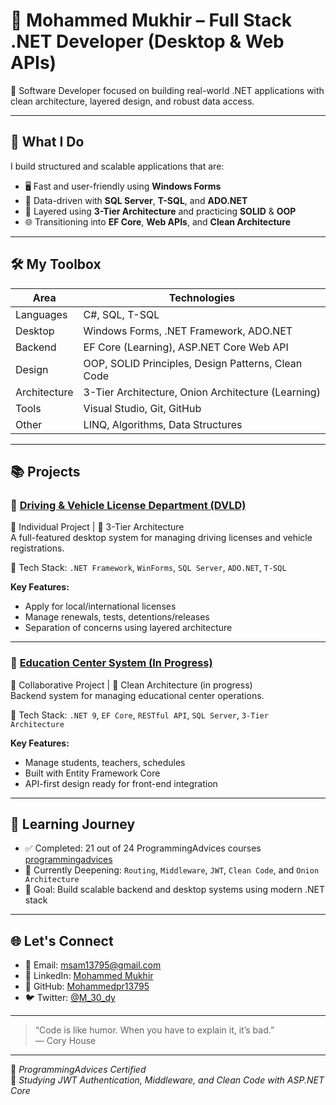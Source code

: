 # 👋 Mohammed Mukhir – Full Stack .NET Developer (Desktop & Web APIs)

🚀 Software Developer focused on building real-world .NET applications with clean architecture, layered design, and robust data access.

---

## 🚀 What I Do

I build structured and scalable applications that are:

- 🖥️ Fast and user-friendly using **Windows Forms**
- 💾 Data-driven with **SQL Server**, **T-SQL**, and **ADO.NET**
- 🧱 Layered using **3-Tier Architecture** and practicing **SOLID** & **OOP**
- 🌐 Transitioning into **EF Core**, **Web APIs**, and **Clean Architecture**

---

## 🛠️ My Toolbox

| Area        | Technologies                                  |
|-------------|-----------------------------------------------|
| Languages   | C#, SQL, T-SQL                                |
| Desktop     | Windows Forms, .NET Framework, ADO.NET        |
| Backend     | EF Core (Learning), ASP.NET Core Web API      |
| Design      | OOP, SOLID Principles, Design Patterns, Clean Code |
| Architecture| 3-Tier Architecture, Onion Architecture (Learning) |
| Tools       | Visual Studio, Git, GitHub                    |
| Other       | LINQ, Algorithms, Data Structures             |

---

## 📚 Projects

### 🔹 [Driving & Vehicle License Department (DVLD)](https://github.com/Mohammedpr13795/DVLD-Driving-Vehicle-License-Department)

👤 Individual Project | 🧱 3-Tier Architecture  
A full-featured desktop system for managing driving licenses and vehicle registrations.

🔧 Tech Stack: `.NET Framework`, `WinForms`, `SQL Server`, `ADO.NET`, `T-SQL`

**Key Features:**
- Apply for local/international licenses  
- Manage renewals, tests, detentions/releases  
- Separation of concerns using layered architecture

---

### 🔹 [Education Center System (In Progress)](https://github.com/Mohammedpr13795/Education_Center_WithEF)

👥 Collaborative Project | 🧱 Clean Architecture (in progress)  
Backend system for managing educational center operations.

🔧 Tech Stack: `.NET 9`, `EF Core`, `RESTful API`, `SQL Server`, `3-Tier Architecture`

**Key Features:**
- Manage students, teachers, schedules  
- Built with Entity Framework Core  
- API-first design ready for front-end integration

---

## 🎯 Learning Journey

- ✅ Completed: 21 out of 24 ProgrammingAdvices courses [programmingadvices](https://programmingadvices.com)
- 🧠 Currently Deepening: `Routing`, `Middleware`, `JWT`, `Clean Code`, and `Onion Architecture`
- 💼 Goal: Build scalable backend and desktop systems using modern .NET stack

---

## 🌐 Let's Connect

- 📧 Email: msam13795@gmail.com  
- 💼 LinkedIn: [Mohammed Mukhir](https://www.linkedin.com/in/mohammedmukhir)  
- 🐙 GitHub: [Mohammedpr13795](https://github.com/Mohammedpr13795)  
- 🐦 Twitter: [@M_30_dy](https://x.com/M_30_dy)

---

> “Code is like humor. When you have to explain it, it’s bad.”  
> — Cory House

---

🏅 *ProgrammingAdvices Certified*  
📜 *Studying JWT Authentication, Middleware, and Clean Code with ASP.NET Core*
